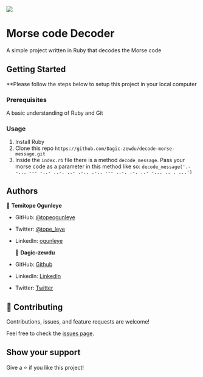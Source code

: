 ![](https://img.shields.io/badge/Microverse-blueviolet)

# Morse code Decoder

A simple project written in Ruby that decodes the Morse code

## Getting Started

\*\*Please follow the steps below to setup this project in your local computer

### Prerequisites

A basic understanding of Ruby and Git

### Usage

1. Install Ruby
2. Clone this repo `https://github.com/Dagic-zewdu/decode-morse-message.git`
3. Inside the `index.rb` file there is a method `decode_message`. Pass your morse code as a parameter in this method like so: `decode_message('.- -... --- -..- ..-. ..- .-.. .-.. --- ..-. .-. ..- -... .. . ...')`

## Authors

👤 **Temitope Ogunleye**

- GitHub: [@topeogunleye](https://github.com/topeogunleye)
- Twitter: [@tope_leye](https://twitter.com/tope_leye)
- LinkedIn: [ogunleye](https://linkedin.com/in/ogunleye)

  👤 **Dagic-zewdu**

- GitHub: [Github](https://github.com/Dagic-zewdu)
- LinkedIn: [LinkedIn](https://www.linkedin.com/dagic-zewdu/)
- Twitter: [Twitter](https://twitter.com/dagic4)

## 🤝 Contributing

Contributions, issues, and feature requests are welcome!

Feel free to check the [issues page](https://github.com/rtonata88/decode-morse-code/issues).

## Show your support

Give a ⭐️ if you like this project!
